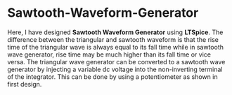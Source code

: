 # Sawtooth-Waveform-Generator
Here, I have designed **Sawtooth Waveform Generator** using **LTSpice**. The difference between the triangular and sawtooth waveform is that the rise time of the triangular wave is always equal to its fall time while in sawtooth wave generator, rise time may be much higher than its fall time or vice versa. The triangular wave generator can be converted to a sawtooth wave generator by injecting a variable dc voltage into the non-inverting terminal of the integrator. This can be done by using a potentiometer as shown in first design.
